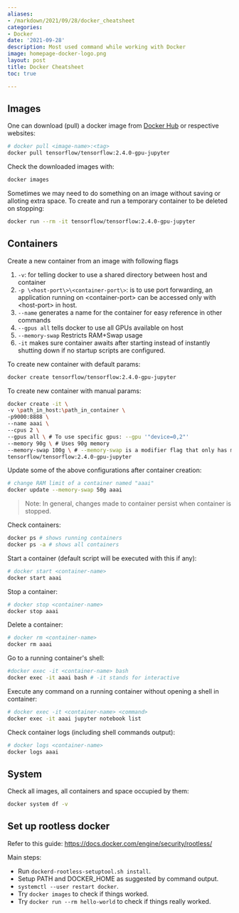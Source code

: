 ```yaml
---
aliases:
- /markdown/2021/09/28/docker_cheatsheet
categories:
- Docker
date: '2021-09-28'
description: Most used command while working with Docker
image: homepage-docker-logo.png
layout: post
title: Docker Cheatsheet
toc: true

---
```


## Images

One can download (pull) a docker image from [Docker Hub](https://hub.docker.com/) or respective websites:
```bash
# docker pull <image-name>:<tag>
docker pull tensorflow/tensorflow:2.4.0-gpu-jupyter
```

Check the downloaded images with:
```bash
docker images
```

Sometimes we may need to do something on an image without saving or alloting extra space. To create and run a temporary container to be deleted on stopping:
```bash
docker run --rm -it tensorflow/tensorflow:2.4.0-gpu-jupyter 
```

## Containers

Create a new container from an image with following flags
  1. ```-v```: for telling docker to use a shared directory between host and container
  2. ```-p \<host-port\>\<container-port\>```: is to use port forwarding, an application running on \<container-port\> can be accessed only with \<host-port\> in host.
  3. ```--name``` generates a name for the container for easy reference in other commands
  4. ```--gpus all``` tells docker to use all GPUs available on host
  5. ```--memory-swap``` Restricts RAM+Swap usage
  6. ```-it``` makes sure container awaits after starting instead of instantly shutting down if no startup scripts are configured.
  
To create new container with default params:
```bash
docker create tensorflow/tensorflow:2.4.0-gpu-jupyter 
```

To create new container with manual params:
```bash
docker create -it \
-v \path_in_host:\path_in_container \
-p9000:8888 \
--name aaai \
--cpus 2 \
--gpus all \ # To use specific gpus: --gpu '"device=0,2"'
--memory 90g \ # Uses 90g memory
--memory-swap 100g \ # --memory-swap is a modifier flag that only has meaning if --memory is also set. In this case 10g of swap will be used.
tensorflow/tensorflow:2.4.0-gpu-jupyter
```

Update some of the above configurations after container creation:
```bash
# change RAM limit of a container named "aaai"
docker update --memory-swap 50g aaai
```

> Note: In general, changes made to container persist when container is stopped.

Check containers:
```bash
docker ps # shows running containers
docker ps -a # shows all containers
```

Start a container (default script will be executed with this if any):
```bash
# docker start <container-name>
docker start aaai
```

Stop a container:
```bash
# docker stop <container-name> 
docker stop aaai
```

Delete a container:
```bash
# docker rm <container-name>
docker rm aaai
```

Go to a running container's shell:
```bash
#docker exec -it <container-name> bash
docker exec -it aaai bash # -it stands for interactive
```

Execute any command on a running container without opening a shell in container:
```bash
# docker exec -it <container-name> <command>
docker exec -it aaai jupyter notebook list
```

Check container logs (including shell commands output):
```bash
# docker logs <container-name>
docker logs aaai
```

## System

Check all images, all containers and space occupied by them:
```bash
docker system df -v
```

## Set up rootless docker

Refer to this guide: https://docs.docker.com/engine/security/rootless/

Main steps:

* Run `dockerd-rootless-setuptool.sh install`.
* Setup PATH and DOCKER_HOME as suggested by command output.
* `systemctl --user restart docker`.
* Try `docker images` to check if things worked.
* Try `docker run --rm hello-world` to check if things really worked.